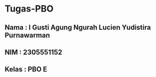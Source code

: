 # Tugas-PBO

## Nama : I Gusti Agung Ngurah Lucien Yudistira Purnawarman
## NIM : 2305551152
## Kelas : PBO E
